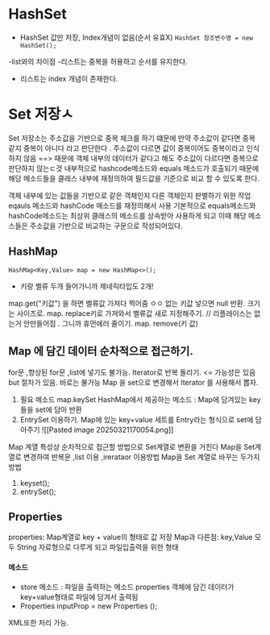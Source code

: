 # HashSet
- HashSet 값만 저장, Index개념이 없음(순서 유효X)
`HashSet 참조변수명 = new HashSet();`

-list와의 차이점 
-리스트는 중복을 허용하고 순서를 유지한다.
- 리스트는 index 개념이 존재한다. 

# Set 저장ㅅ
Set 저장소는 주소값을 기반으로 중복 체크를 하기 떄문에
만약 주소값이 같다면 중복 같지 중복이 아니다 라고 판단한다 .
주소값이 다르면 값이 중복이어도 중복이라고 인식하지 않음
==> 때문에 객체 내부의 데이터가 같다고 해도 주소값이 다르다면 중복으로 판단하지 않는ㄷ것
내부적으로 hashcode메소드와 equals 메소드가 호출되기 때문에 해당 메소드들을 클래스 내부에 재정의하여 필드값을 기준으로 비교 할 수 있도록 한다.

객체 내부에 있는 값들을 기반으로 같은 객체인지 다른 객체인지 판별하기 위한 작업
eqauls 메소드와 hashCode  매소드를 재정의해서 사용 
기본적으로 equals메소드와 hashCode메소드는 최상위 클래스의 메소드를 상속받아 사용하게 되고 이때 해당 메소스들은 주소값을 기반으로 비교하는 구문으로 작성되어있다. 

## HashMap
`HashMap<Key,Value> map = new HashMap<>();`
- 키랑 벨류 두개 들어가니까 제네릭타입도 2개! 

map.get("키값") 을 하면 벨류값 가져다 찍어줌 ㅇㅇ
없는 키값 넣으면 null 반환.
크기는 사이즈로. 
map. replace키로 가져와서 벨류값 새로 지정해주기. // 리플레이스는 없는거 안만들어짐 . 그니까 휴먼에러 줄이기. 
map. remove(키 값)


## Map 에 담긴 데이터 순차적으로 접근하기.
for문 ,향상된 for문 ,list에 넣기도 불가능. 
Iterator로 반복 돌리기. <= 가능성은 있음 but 절차가 있음. 바로는 불가능
Map 을 set으로 변경해서 Iterator 를 사용해서 뽑자.
1. 필요 메소드 map.keySet
   HashMap에서 제공하는 메소드 : Map에 담겨있는 key들을 set에 담아 반환 
2. EntrySet 이용하기.
   Map에 있는 key+value 세트를 Entry라는 형식으로 set에 담아주기 
![[Pasted image 20250321170054.png]]

Map 계열 특성상 순차적으로 접근할 방법으로 Set계열로 변환을 거친다
Map을 Set계열로 변경하여 반복문 ,list 이용 ,irerataor 이용방법
Map을 Set 계열로 바꾸는 두가지 방법
1. keyset();
2. entrySet();

## Properties 
properties: Map계열로 key + value의 형태로 값 저장
Map과 다른점: key,Value 모두 String 자료형으로 다루게 되고 파일입출력을 위한 형태

#### 메소드
- store 메소드 : 파일을 출력하는 메소드 
  properties 객체에 담긴 데이터가 key+value형태로 파일에 담겨서 출력됨
- Properties inputProp = new Properties ();


XML또한 처리 가능. 


